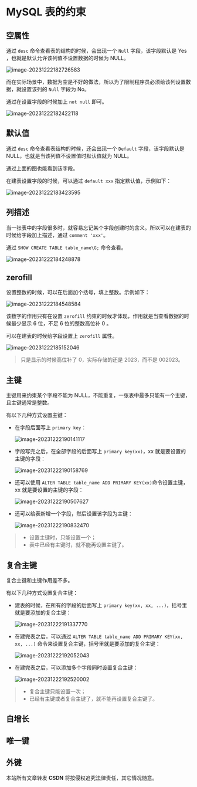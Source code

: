 # MySQL 表的约束

## 空属性

通过 `desc` 命令查看表的结构的时候，会出现一个 `Null` 字段，该字段默认是 Yes ，也就是默认允许该列值不设置数据的时候为 NULL。

![image-20231222182726583](https://wyn-personal-picture.oss-cn-beijing.aliyuncs.com/img/image-20231222182726583.png)

而在实际场景中，数据为空是不好的做法，所以为了限制程序员必须给该列设置数据，就设置该列的 `Null` 字段为 No。

通过在设置字段的时候加上 `not null` 即可。

![image-20231222182422118](https://wyn-personal-picture.oss-cn-beijing.aliyuncs.com/img/image-20231222182422118.png)

## 默认值 

通过 `desc` 命令查看表结构的时候，还会出现一个 `Default` 字段，该字段默认是 NULL，也就是当该列值不设置值时默认值就为 NULL。

通过上面的图也能看到该字段。

在建表设置字段的时候，可以通过 `default xxx` 指定默认值，示例如下：

![image-20231222183423595](https://wyn-personal-picture.oss-cn-beijing.aliyuncs.com/img/image-20231222183423595.png)

## 列描述

当一张表中的字段很多时，就容易忘记某个字段创建时的含义。所以可以在建表的时候给字段加上描述，通过 `comment 'xxx'`。

通过 `SHOW CREATE TABLE table_name\G;` 命令查看。

![image-20231222184248878](https://wyn-personal-picture.oss-cn-beijing.aliyuncs.com/img/image-20231222184248878.png)

## zerofill

设置整数的时候，可以在后面加个括号，填上整数。示例如下：

![image-20231222184548584](https://wyn-personal-picture.oss-cn-beijing.aliyuncs.com/img/image-20231222184548584.png)

该数字的作用只有在设置 `zerofill` 约束的时候才体现，作用就是当查看数据的时候最少显示 6 位，不足 6 位的整数高位补 0 。

可以在建表的时候给字段设置上 `zerofill` 属性。

![image-20231222185152046](https://wyn-personal-picture.oss-cn-beijing.aliyuncs.com/img/image-20231222185152046.png)

> 只是显示的时候高位补了 0，实际存储的还是 2023，而不是 002023。

## 主键 

主键用来约束某个字段不能为 NULL，不能重复，一张表中最多只能有一个主键，且主键通常是整数。

有以下几种方式设置主键：

- 在字段后面写上 `primary key`：

  ![image-20231222190141117](https://wyn-personal-picture.oss-cn-beijing.aliyuncs.com/img/image-20231222190141117.png)

- 字段写完之后，在全部字段的后面写上 `primary key(xx)`，xx 就是要设置的主键的字段：

  ![image-20231222190158769](https://wyn-personal-picture.oss-cn-beijing.aliyuncs.com/img/image-20231222190158769.png)

- 还可以使用 `ALTER TABLE table_name ADD PRIMARY KEY(xx)`命令设置主键，xx 就是要设置的主键的字段：

  ![image-20231222190507627](https://wyn-personal-picture.oss-cn-beijing.aliyuncs.com/img/image-20231222190507627.png)

- 还可以给表新增一个字段，然后设置该字段为主键：

  ![image-20231222190832470](https://wyn-personal-picture.oss-cn-beijing.aliyuncs.com/img/image-20231222190832470.png)

> - 设置主键时，只能设置一个；
> - 表中已经有主键时，就不能再设置主键了。

## 复合主键

复合主键和主键作用差不多。

有以下几种方式设置复合主键：

- 建表的时候，在所有的字段的后面写上 `primary key(xx, xx, ...)`，括号里就是要添加的复合主键：

  ![image-20231222191337770](https://wyn-personal-picture.oss-cn-beijing.aliyuncs.com/img/image-20231222191337770.png)

- 在建完表之后，可以通过 `ALTER TABLE table_name ADD PRIMARY KEY(xx, xx, ...)` 命令来设置复合主键，括号里就是要添加的复合主键：

  ![image-20231222192052043](https://wyn-personal-picture.oss-cn-beijing.aliyuncs.com/img/image-20231222192052043.png)

- 在建完表之后，可以添加多个字段同时设置复合主键：

  ![image-20231222192520002](https://wyn-personal-picture.oss-cn-beijing.aliyuncs.com/img/image-20231222192520002.png)

> - 复合主键只能设置一次；
> - 已经有主键或者复合主键了，就不能再设置复合主键了。

## 自增长



## 唯一键



## 外键





<script src="https://giscus.app/client.js"
        data-repo="wynhelloworld/blog-comments"
        data-repo-id="R_kgDOKruZpg"
        data-category="Announcements"
        data-category-id="DIC_kwDOKruZps4Ca2L0"
        data-mapping="url"
        data-strict="0"
        data-reactions-enabled="1"
        data-emit-metadata="0"
        data-input-position="bottom"
        data-theme="preferred_color_scheme"
        data-lang="zh-CN"
        crossorigin="anonymous"
        async>
</script>

本站所有文章转发 **CSDN** 将按侵权追究法律责任，其它情况随意。